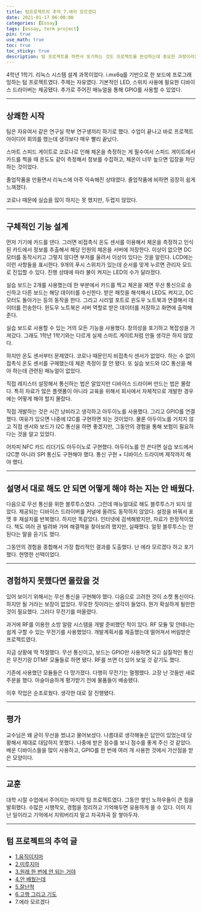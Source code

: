 ```yaml
---
title: 텀프로젝트의 추억_7.에라 모르겠다
date: 2021-01-17 06:00:00
categories: [Essay]
tags: [essay, term project]
pin: true
use_math: true
toc: true
toc_sticky: true
description: 텀 프로젝트를 하면서 포기하는 것도 프로젝트를 완성하는데 중요한 과정이라는 것을 알았다.
---
```


4학년 1학기. 리눅스 시스템 설계 과목이었다. i.mx6q를 기반으로 한 보드에 프로그래밍하는 텀 프로젝트였다. 주제는 자유였다. 기본적인 LED, 스위치 사용에 필요한 디바이스 드라이버는 제공됐다. 추가로 주어진 매뉴얼을 통해 GPIO를 사용할 수 있었다.

***

## __상쾌한 시작__

팀은 자유여서 같은 연구실 학부 연구생끼리 하기로 했다. 수업이 끝나고 바로 프로젝트 아이디어 회의를 했는데 생각보다 매우 빨리 끝났다.  
  
스마트 스피드 게이트로 코로나로 인해 체온을 측정하는 게 필수여서 스피드 게이트에서 카드를 찍을 때 온도도 같이 측정해서 정보를 수집하고, 체온이 너무 높으면 입장을 차단하는 것이었다.  
  
졸업작품을 만들면서 리눅스에 아주 익숙해진 상태였다. 졸업작품에 비하면 굉장히 쉽게 느껴졌다.  
  
코로나 때문에 실습을 많이 하지는 못 했지만, 두렵지 않았다.  

***

## __구체적인 기능 설계__

먼저 기기에 카드를 댄다. 그러면 비접촉식 온도 센서를 이용해서 체온을 측정하고 인식된 카드에서 정보를 추출해서 해당 인원의 체온을 서버에 저장한다. 이상이 없으면 DC 모터를 동작시키고 그렇지 않다면 부저를 울려서 이상이 있다는 것을 알린다. LCD에는 이런 사항들을 표시한다. 9개의 푸시 스위치가 있는데 순서를 맞게 누르면 관리자 모드로 진입할 수 있다. 진행 상태에 따라 불이 켜지는 LED의 수가 달라졌다.  

실습 보드는 2개를 사용했는데 한 부분에서 카드를 찍고 체온을 쟤면 무선 통신으로 송신하고 다른 보드는 해당 데이터를 수신한다. 받은 패킷을 해석해서 LED도 켜지고, DC 모터도 돌아가는 등의 동작을 한다. 그리고 시리얼 포트로 윈도우 노트북과 연결해서 데이터를 전송한다. 윈도우 노트북은 서버 역할로 받은 데이터를 저장하고 화면에 출력해준다.  
  
실습 보드로 사용할 수 있는 거의 모든 기능을 사용했다. 창의성을 포기하고 복잡성을 가져갔다. 그래도 1학년 1학기와는 다르게 실제 스마트 게이트처럼 만들 생각은 하지 않았다.  

하지만 온도 센서부터 문제였다. 코로나 때문인지 비접촉식 센서가 없었다. 하는 수 없이 접촉식 온도 센서를 구매했는데 체온 측정이 잘 안 됐다. 또 실습 보드와 I2C 통신을 해야 하는데 관련된 매뉴얼이 없었다.  
  
직접 레지스터 설정해서 통신하는 법은 알았지만 디바이스 드라이버 만드는 법은 몰랐다. 특히 자료가 많은 플랫폼이 아니라 교육을 위해서 회사에서 자체적으로 개발한 경우에는 어떻게 해야 할지 몰랐다.  
  
직접 개발하는 것은 시간 낭비라고 생각하고 아두이노를 사용했다. 그리고 GPIO를 연결했다. 여유가 있으면 나중에 I2C를 구현하면 되는 것이었다. 물론 아두이노를 거치지 않고 직접 센서와 보드가 I2C 통신을 하면 좋겠지만, 그동안의 경험을 통해 보험이 필요하다는 것을 알고 있었다.  

어차피 NFC 카드 리더기도 아두이노로 구현했다. 아두이노를 안 쓴다면 실습 보드에서 I2C뿐 아니라 SPI 통신도 구현해야 했다. 통신 구현 + 디바이스 드라이버 제작까지 해야 했다.

***

## __설명서 대로 해도 안 되면 어떻게 해야 하는 지는 안 배웠다.__

다음으로 무선 통신을 위한 블루투스였다. 그런데 매뉴얼대로 해도 블루투스가 되지 않았다. 제공되는 디바이스 드라이버를 커널에 올려도 동작하지 않았다. 설정을 바꿔서 포맷 후 재설치를 반복했다. 하지만 똑같았다. 인터넷에 검색해봤지만, 자료가 한정적이었다. 책도 여러 권 빌려봐 가며 해결책을 찾아보려 했지만, 실패했다. 얼핏 블루투스는 안 된다는 말을 듣기도 했다.  
  
그동안의 경험을 종합해서 가장 합리적인 결과를 도출했다. 난 에라 모르겠다 하고 포기했다. 현명한 선택이었다.  

***

## __경험하지 못했다면 몰랐을 것__

있어 보이기 위해서는 무선 통신을 구현해야 했다. 다음으로 고려한 것이 소켓 통신이다. 하지만 될 거라는 보장이 없었다. 무모한 짓이라는 생각이 들었다. 뭔가 확실하게 될만한 것이 필요했다. 그러다 무전기를 떠올렸다.  
  
과거에 RF를 이용한 소방 알람 시스템을 개발 준비했던 적이 있다. RF 모듈 및 안테나는 쉽게 구할 수 있는 무전기를 사용했었다. 개발계획서를 제출했는데 떨어져서 버림받은 프로젝트였다.  
  
지금 상황에 딱 적절했다. 무선 통신이고, 보드는 GPIO만 사용하면 되고 실질적인 통신은 무전기랑 DTMF 모듈들로 하면 됐다. RF를 쓰면 더 있어 보일 것 같기도 했다.  

기존에 사용했던 모듈들은 다 망가졌다. 다행히 무전기는 멀쩡했다. 고장 난 것들만 새로 주문을 했다. 아슬아슬하게 평가받기 전에 물품들이 배송됐다.  
  
이후 작업은 순조로웠다. 생각한 대로 잘 진행됐다.  

***

## __평가__

교수님은 왜 굳이 무선을 썼냐고 물어보셨다. 나름대로 생각해놓은 답안이 있었는데 당황해서 제대로 대답하지 못했다. 나중에 받은 점수를 보니 점수를 좋게 주신 것 같았다. 배운 디바이스들을 많이 사용하고, GPIO를 한 번에 여러 개 사용한 것에서 가산점을 받은 모양이다.  

***

## __교훈__

대학 시절 수업에서 주어지는 마지막 텀 프로젝트였다. 그동안 쌓인 노하우들이 큰 힘을 발휘했다. 수많은 시행착오, 경험을 정리하고 기억해두면 유용하게 쓸 수 있다. 이미 지난 일이라고 기억에서 지워버리지 말고 차곡차곡 잘 쌓아두자.  

***

## __텀 프로젝트의 추억 글__

- [1.움직이지마](https://chalgx.github.io/essay/MemoriesofTermProject1)
- [2.미루지마](https://chalgx.github.io/essay/MemoriesofTermProject2)
- [3.원래 한 번에 안 되는 거야](https://chalgx.github.io/essay/MemoriesofTermProject3)
- [4.안 배웠는데](https://chalgx.github.io/essay/MemoriesofTermProject4)
- [5.잘난척](https://chalgx.github.io/essay/MemoriesofTermProject5)
- [6.고행 그리고 기도](https://chalgx.github.io/essay/MemoriesofTermProject6)
- 7.에라 모르겠다
